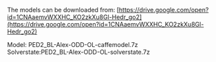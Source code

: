 The models can be downloaded from: [https://drive.google.com/open?id=1CNAaemvWXXHC_KO2zkXu8Gl-Hedr_go2](https://drive.google.com/open?id=1CNAaemvWXXHC_KO2zkXu8Gl-Hedr_go2)

Model: PED2_BL-Alex-ODD-OL-caffemodel.7z<br>
Solverstate:PED2_BL-Alex-ODD-OL-solverstate.7z
